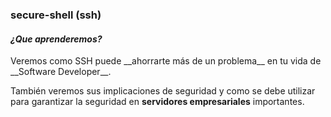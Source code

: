 ### secure-shell (ssh)
#### *¿Que aprenderemos?*
<p style="margin-bottom:1em !important">Veremos como SSH puede __ahorrarte más de un problema__ en tu vida de __Software Developer__.</p>

También veremos sus implicaciones de seguridad y como se debe utilizar para garantizar la seguridad en __servidores empresariales__ importantes.